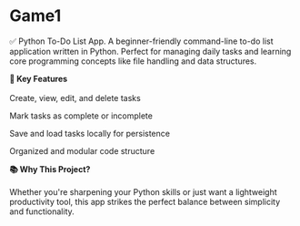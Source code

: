 # Game1
✅ Python To-Do List App.
A beginner-friendly command-line to-do list application written in Python. Perfect for managing daily tasks and learning core programming concepts like file handling and data structures.

<b>🔧 Key Features</b>
<br><br>
Create, view, edit, and delete tasks

Mark tasks as complete or incomplete

Save and load tasks locally for persistence

Organized and modular code structure


<b>📚 Why This Project?</b>
<br><br>
Whether you're sharpening your Python skills or just want a lightweight productivity tool, this app strikes the perfect balance between simplicity and functionality.
